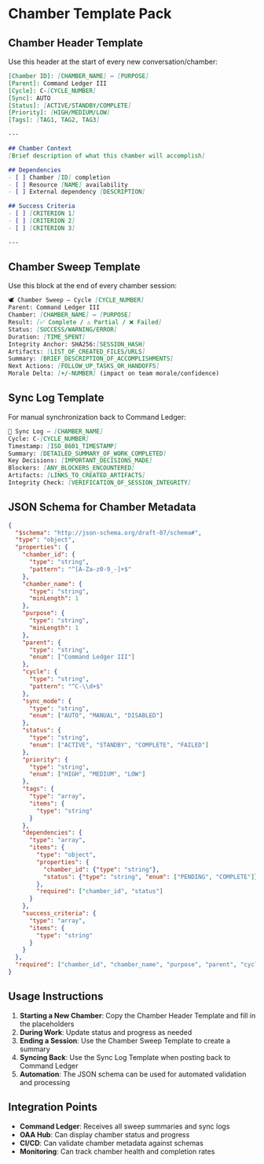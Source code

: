 # Chamber Template Pack

## Chamber Header Template

Use this header at the start of every new conversation/chamber:

```markdown
[Chamber ID]: [CHAMBER_NAME] – [PURPOSE]
[Parent]: Command Ledger III
[Cycle]: C-[CYCLE_NUMBER]
[Sync]: AUTO
[Status]: [ACTIVE/STANDBY/COMPLETE]
[Priority]: [HIGH/MEDIUM/LOW]
[Tags]: [TAG1, TAG2, TAG3]

---

## Chamber Context
[Brief description of what this chamber will accomplish]

## Dependencies
- [ ] Chamber [ID] completion
- [ ] Resource [NAME] availability
- [ ] External dependency [DESCRIPTION]

## Success Criteria
- [ ] [CRITERION 1]
- [ ] [CRITERION 2]
- [ ] [CRITERION 3]

---
```

## Chamber Sweep Template

Use this block at the end of every chamber session:

```markdown
🕊️ Chamber Sweep — Cycle [CYCLE_NUMBER]
Parent: Command Ledger III
Chamber: [CHAMBER_NAME] – [PURPOSE]
Result: [✅ Complete / ⚠️ Partial / ❌ Failed]
Status: [SUCCESS/WARNING/ERROR]
Duration: [TIME_SPENT]
Integrity Anchor: SHA256:[SESSION_HASH]
Artifacts: [LIST_OF_CREATED_FILES/URLS]
Summary: [BRIEF_DESCRIPTION_OF_ACCOMPLISHMENTS]
Next Actions: [FOLLOW_UP_TASKS_OR_HANDOFFS]
Morale Delta: [+/-NUMBER] (impact on team morale/confidence)
```

## Sync Log Template

For manual synchronization back to Command Ledger:

```markdown
🔄 Sync Log — [CHAMBER_NAME]
Cycle: C-[CYCLE_NUMBER]
Timestamp: [ISO_8601_TIMESTAMP]
Summary: [DETAILED_SUMMARY_OF_WORK_COMPLETED]
Key Decisions: [IMPORTANT_DECISIONS_MADE]
Blockers: [ANY_BLOCKERS_ENCOUNTERED]
Artifacts: [LINKS_TO_CREATED_ARTIFACTS]
Integrity Check: [VERIFICATION_OF_SESSION_INTEGRITY]
```

## JSON Schema for Chamber Metadata

```json
{
  "$schema": "http://json-schema.org/draft-07/schema#",
  "type": "object",
  "properties": {
    "chamber_id": {
      "type": "string",
      "pattern": "^[A-Za-z0-9_-]+$"
    },
    "chamber_name": {
      "type": "string",
      "minLength": 1
    },
    "purpose": {
      "type": "string",
      "minLength": 1
    },
    "parent": {
      "type": "string",
      "enum": ["Command Ledger III"]
    },
    "cycle": {
      "type": "string",
      "pattern": "^C-\\d+$"
    },
    "sync_mode": {
      "type": "string",
      "enum": ["AUTO", "MANUAL", "DISABLED"]
    },
    "status": {
      "type": "string",
      "enum": ["ACTIVE", "STANDBY", "COMPLETE", "FAILED"]
    },
    "priority": {
      "type": "string",
      "enum": ["HIGH", "MEDIUM", "LOW"]
    },
    "tags": {
      "type": "array",
      "items": {
        "type": "string"
      }
    },
    "dependencies": {
      "type": "array",
      "items": {
        "type": "object",
        "properties": {
          "chamber_id": {"type": "string"},
          "status": {"type": "string", "enum": ["PENDING", "COMPLETE"]}
        },
        "required": ["chamber_id", "status"]
      }
    },
    "success_criteria": {
      "type": "array",
      "items": {
        "type": "string"
      }
    }
  },
  "required": ["chamber_id", "chamber_name", "purpose", "parent", "cycle", "sync_mode", "status", "priority"]
}
```

## Usage Instructions

1. **Starting a New Chamber**: Copy the Chamber Header Template and fill in the placeholders
2. **During Work**: Update status and progress as needed
3. **Ending a Session**: Use the Chamber Sweep Template to create a summary
4. **Syncing Back**: Use the Sync Log Template when posting back to Command Ledger
5. **Automation**: The JSON schema can be used for automated validation and processing

## Integration Points

- **Command Ledger**: Receives all sweep summaries and sync logs
- **OAA Hub**: Can display chamber status and progress
- **CI/CD**: Can validate chamber metadata against schemas
- **Monitoring**: Can track chamber health and completion rates